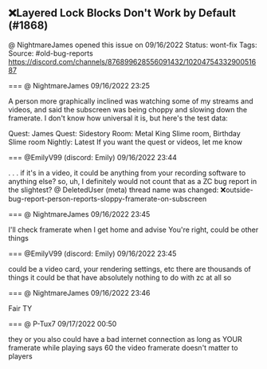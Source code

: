 ## ❌Layered Lock Blocks Don't Work by Default (#1868)
@ NightmareJames opened this issue on 09/16/2022
Status: wont-fix
Tags: 
Source: #old-bug-reports https://discord.com/channels/876899628556091432/1020475433290051687


=== @ NightmareJames 09/16/2022 23:25

A person more graphically inclined was watching some of my streams and videos, and said the subscreen was being choppy and slowing down the framerate.  I don't know how universal it is, but here's the test data:

Quest: James Quest: Sidestory
Room: Metal King Slime room, Birthday Slime room
Nightly: Latest
If you want the quest or videos, let me know

=== @EmilyV99 (discord: Emily) 09/16/2022 23:44

. . . if it's in a video, it could be anything from your recording software to anything else?
so, uh, I definitely would not count that as a ZC bug report in the slightest? @ DeletedUser
(meta) thread name was changed: ❌outside-bug-report-person-reports-sloppy-framerate-on-subscreen

=== @ NightmareJames 09/16/2022 23:45

I'll check framerate when I get home and advise
You're right, could be other things

=== @EmilyV99 (discord: Emily) 09/16/2022 23:45

could be a video card, your rendering settings, etc
there are thousands of things it could be
that have absolutely nothing to do with zc at all
so

=== @ NightmareJames 09/16/2022 23:46

Fair
TY

=== @ P-Tux7 09/17/2022 00:50

they or you also could have a bad internet connection
as long as YOUR framerate while playing says 60 the video framerate doesn't matter to players
